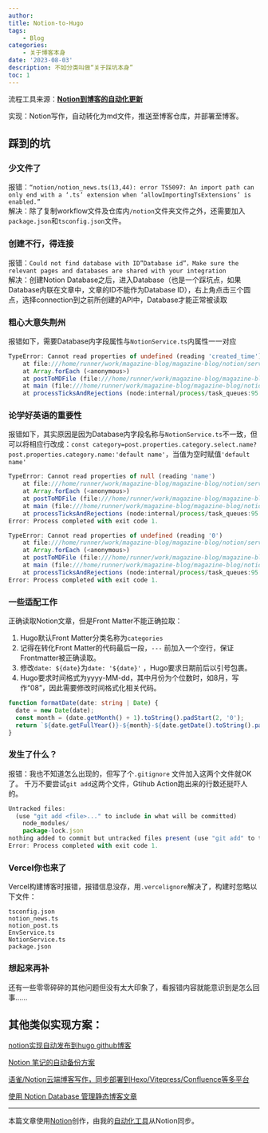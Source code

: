 ```yaml
---
author: 
title: Notion-to-Hugo
tags:
    - Blog
categories:
    - 关于博客本身
date: '2023-08-03'
description: 不如分类叫做“关于踩坑本身”
toc: 1
---
```


流程工具来源：[**Notion到博客的自动化更新**](https://scarsu.com/notion_to_blog/)


实现：Notion写作，自动转化为md文件，推送至博客仓库，并部署至博客。


## 踩到的坑


### 少文件了


报错：`“notion/notion_news.ts(13,44): error TS5097: An import path can only end with a ‘.ts’ extension when ‘allowImportingTsExtensions’ is enabled.”`  
解决：除了复制workflow文件及仓库内`/notion`文件夹文件之外，还需要加入`package.json`和`tsconfig.json`文件。


### 创建不行，得连接


报错：`Could not find database with ID”Database id”，Make sure the relevant pages and databases are shared with your integration`  
解决：创建Notion Database之后，进入Database（也是一个踩坑点，如果Database内联在文章中，文章的ID不能作为Database ID），右上角点击三个圆点，选择connection到之前所创建的API中，Database才能正常被读取


### 粗心大意失荆州


报错如下，需要Database内字段属性与`NotionService.ts`内属性一一对应


```typescript
TypeError: Cannot read properties of undefined (reading 'created_time')
    at file:///home/runner/work/magazine-blog/magazine-blog/notion/service/NotionService.ts:97:50
    at Array.forEach (<anonymous>)
    at postToMDFile (file:///home/runner/work/magazine-blog/magazine-blog/notion/service/NotionService.ts:90:9)
    at main (file:///home/runner/work/magazine-blog/magazine-blog/notion/notion_post.ts:17:3)
    at processTicksAndRejections (node:internal/process/task_queues:95:5)
```


### 论学好英语的重要性


报错如下，其实原因是因为Database内字段名称与`NotionService.ts`不一致，但可以将相应行改成：`const category=post.properties.category.select.name?post.properties.category.name:'default name'`，当值为空时赋值`'default name'`


```typescript
TypeError: Cannot read properties of null (reading 'name')
    at file:///home/runner/work/magazine-blog/magazine-blog/notion/service/NotionService.ts:96:54
    at Array.forEach (<anonymous>)
    at postToMDFile (file:///home/runner/work/magazine-blog/magazine-blog/notion/service/NotionService.ts:90:9)
    at main (file:///home/runner/work/magazine-blog/magazine-blog/notion/notion_post.ts:17:3)
    at processTicksAndRejections (node:internal/process/task_queues:95:5)
Error: Process completed with exit code 1.
```


```typescript
TypeError: Cannot read properties of undefined (reading '0')
    at file:///home/runner/work/magazine-blog/magazine-blog/notion/service/NotionService.ts:102:32
    at Array.forEach (<anonymous>)
    at postToMDFile (file:///home/runner/work/magazine-blog/magazine-blog/notion/service/NotionService.ts:90:9)
    at main (file:///home/runner/work/magazine-blog/magazine-blog/notion/notion_post.ts:17:3)
    at processTicksAndRejections (node:internal/process/task_queues:95:5)
Error: Process completed with exit code 1.
```


### 一些适配工作


正确读取Notion文章，但是Front Matter不能正确拉取：

1. Hugo默认Front Matter分类名称为`categories`
2. 记得在转化Front Matter的代码最后一段，`---` 前加入一个空行，保证Frontmatter被正确读取。
3. 修改`date: ${date}`为`date: '${date}'` ，Hugo要求日期前后以引号包裹。
4. Hugo要求时间格式为yyyy-MM-dd，其中月份为个位数时，如8月，写作“08”，因此需要修改时间格式化相关代码。

```typescript
function formatDate(date: string | Date) {
  date = new Date(date);
  const month = (date.getMonth() + 1).toString().padStart(2, '0');
  return `${date.getFullYear()}-${month}-${date.getDate().toString().padStart(2, '0')}`;
}
```


### 发生了什么？


报错：我也不知道怎么出现的，但写了个`.gitignore` 文件加入这两个文件就OK了。
千万不要尝试`git add`这两个文件，Gtihub Action跑出来的行数还挺吓人的。


```typescript
Untracked files:
  (use "git add <file>..." to include in what will be committed)
	node_modules/
	package-lock.json
nothing added to commit but untracked files present (use "git add" to track)
Error: Process completed with exit code 1.
```


### Vercel你也来了


Vercel构建博客时报错，报错信息没存，用`.vercelignore`解决了，构建时忽略以下文件：


```arduino
tsconfig.json
notion_news.ts
notion_post.ts
EnvService.ts
NotionService.ts
package.json
```


### 想起来再补


还有一些零零碎碎的其他问题但没有太大印象了，看报错内容就能意识到是怎么回事……


## 其他类似实现方案：


[notion实现自动发布到hugo github博客](https://www.cnblogs.com/Akkuman/p/15672566.html)


[Notion 笔记的自动备份方案](https://www.v2ex.com/t/815654)


[语雀/Notion云端博客写作，同步部署到Hexo/Vitepress/Confluence等多平台](https://juejin.cn/post/7229259138919366716)


[使用 Notion Database 管理静态博客文章](https://lailin.xyz/post/notion-markdown-blog.html)


    
---

本篇文章使用[Notion](https://notion.so)创作，由我的[自动化工具](https://scarsu.com/notion_to_blog)从Notion同步。
